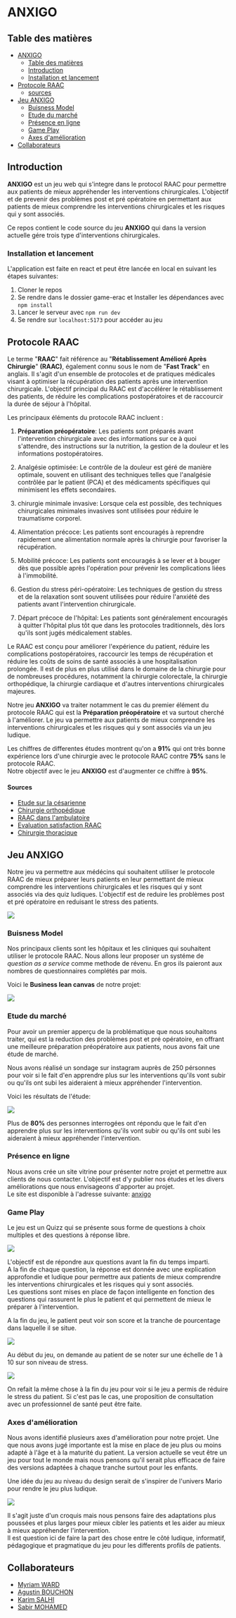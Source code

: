 # ANXIGO

## Table des matières
- [ANXIGO](#anxigo)
  - [Table des matières](#table-des-matières)
  - [Introduction](#introduction)
  - [Installation et lancement](#installation-et-lancement)  
- [Protocole RAAC](#protocole-raac)
    - [sources](#sources)
- [Jeu ANXIGO](#jeu-anxigo)
  - [Buisness Model](#buisness-model)
  - [Etude du marché](#etude-du-marché)
  - [Présence en ligne](#présence-en-ligne)
  - [Game Play](#game-play)
  - [Axes d'amélioration](#axes-damélioration)
- [Collaborateurs](#collaborateurs)  

## Introduction
**ANXIGO** est un jeu web qui s'integre dans le protocol RAAC pour permettre aux patients de mieux  appréhender les interventions chirurgicales. L'objectif et de prevenir des problèmes post et pré opératoire en permettant aux patients de mieux comprendre les interventions chirurgicales et les risques qui y sont associés.  

Ce repos contient le code source du jeu **ANXIGO** qui dans la version actuelle gére trois type d'interventions chirurgicales.  

### Installation et lancement
L'application est faite en react et peut être lancée en local en suivant les étapes suivantes:
1. Cloner le repos
2. Se rendre dans le dossier game-erac et Installer les dépendances avec `npm install`
3. Lancer le serveur avec `npm run dev`
4. Se rendre sur `localhost:5173` pour accéder au jeu

## Protocole RAAC

Le terme "**RAAC**" fait référence au "**Rétablissement Amélioré Après Chirurgie**" **(RAAC)**, également connu sous le nom de "**Fast Track**" en anglais. Il s'agit d'un ensemble de protocoles et de pratiques médicales visant à optimiser la récupération des patients après une intervention chirurgicale. L'objectif principal du RAAC est d'accélérer le rétablissement des patients, de réduire les complications postopératoires et de raccourcir la durée de séjour à l'hôpital.  
  
Les principaux éléments du protocole RAAC incluent :  
  
1. **Préparation préopératoire**: Les patients sont préparés avant l'intervention chirurgicale avec des informations sur ce à quoi s'attendre, des instructions sur la nutrition, la gestion de la douleur et les informations postopératoires.

2. Analgésie optimisée: Le contrôle de la douleur est géré de manière optimale, souvent en utilisant des techniques telles que l'analgésie contrôlée par le patient (PCA) et des médicaments spécifiques qui minimisent les effets secondaires.  

3. chirurgie minimale invasive: Lorsque cela est possible, des techniques chirurgicales minimales invasives sont utilisées pour réduire le traumatisme corporel.  

4. Alimentation précoce: Les patients sont encouragés à reprendre rapidement une alimentation normale après la chirurgie pour favoriser la récupération.    

5. Mobilité précoce: Les patients sont encouragés à se lever et à bouger dès que possible après l'opération pour prévenir les complications liées à l'immobilité.  

6. Gestion du stress péri-opératoire: Les techniques de gestion du stress et de la relaxation sont souvent utilisées pour réduire l'anxiété des patients avant l'intervention chirurgicale.  

7. Départ précoce de l'hôpital: Les patients sont généralement encouragés à quitter l'hôpital plus tôt que dans les protocoles traditionnels, dès lors qu'ils sont jugés médicalement stables.  

Le RAAC est conçu pour améliorer l'expérience du patient, réduire les complications postopératoires, raccourcir les temps de récupération et réduire les coûts de soins de santé associés à une hospitalisation prolongée. Il est de plus en plus utilisé dans le domaine de la chirurgie pour de nombreuses procédures, notamment la chirurgie colorectale, la chirurgie orthopédique, la chirurgie cardiaque et d'autres interventions chirurgicales majeures.  

Notre jeu **ANXIGO** va traiter notamment le cas du premier élément du protocole RAAC qui est la **Préparation préopératoire** et va surtout cherché à l'améliorer. Le jeu va permettre aux patients de mieux comprendre les interventions chirurgicales et les risques qui y sont associés via un jeu ludique.  

Les chiffres de differentes études montrent qu'on a **91%** qui ont très bonne expérience lors d'une chirurgie avec le protocole RAAC contre **75%** sans le protocole RAAC.  
Notre objectif avec le jeu **ANXIGO** est d'augmenter ce chiffre à **95%**.

#### Sources
- [Etude sur la césarienne](https://fondation-apicil.org/wp-content/uploads/2023/03/07DEC2022_CP-PROJET-ChroCe%CC%81RAAC-MAJ-corre-ctionsSL.pdf)
- [Chirurgie orthopédique](https://www.sciencedirect.com/science/article/abs/pii/S1877051723000588)
- [RAAC dans l'ambulatoire](https://www.sciencedirect.com/science/article/abs/pii/S1279796020301480)
- [Evaluation satisfaction RAAC](https://www.sciencedirect.com/science/article/abs/pii/S1166708719303070#preview-section-abstract)
- [Chirurgie thoracique](https://www.researchgate.net/profile/Francois-Montagne/publication/355266773_Recuperation_amelioree_apres_chirurgie_RAAC_thoracique/links/616dadf0b90c51266265d661/Recuperation-amelioree-apres-chirurgie-RAAC-thoracique.pdf)

## Jeu ANXIGO
Notre jeu va  permettre aux médécins qui souhaitent utiliser le protocole RAAC de mieux préparer leurs patients en leur permettant de mieux comprendre les interventions chirurgicales et les risques qui y sont associés via des quiz ludiques. L'objectif est de reduire les problèmes post et pré opératoire en reduisant le stress des patients.

![](assets/logo.png)  

### Buisness Model
Nos principaux clients sont les hôpitaux et les cliniques qui souhaitent utiliser le protocole RAAC. Nous allons leur proposer un systéme de *question as a service* comme methode de révenu. En gros ils paieront aux nombres de questionnaires complétés par mois.  

Voici le **Business lean canvas** de notre projet:  

![](assets/business_model.jpg)

### Etude du marché
Pour avoir un premier apperçu de la problématique que nous souhaitons traiter, qui est la reduction des problèmes post et pré opératoire, en offrant une meilleure préparation préopératoire aux patients, nous avons fait une étude de marché.  

Nous avons réalisé un sondage sur instagram auprès de 250 pérsonnes pour voir si le fait d'en apprendre plus sur les interventions qu'ils vont subir ou qu'ils ont subi les aideraient à mieux appréhender l'intervention.  

Voici les résultats de l'étude: 

![](assets/camembert.png)  

Plus de **80%** des personnes interrogées ont répondu que le fait d'en apprendre plus sur les interventions qu'ils vont subir ou qu'ils ont subi les aideraient à mieux appréhender l'intervention.

### Présence en ligne
Nous avons crée un site vitrine pour présenter notre projet et permettre aux clients de nous contacter. L'objectif est d'y publier nos études et les divers améliorations que nous envisageons d'apporter au projet.  
Le site est disponible à l'adresse suivante: [anxigo](https://killertottte.wixsite.com/anxigo)

### Game Play
Le jeu est un Quizz qui se présente sous forme de questions à choix multiples et des questions à réponse libre.  

![](assets/game.png)  

L'objectif est de répondre aux questions avant la fin du temps imparti.  
A la fin de chaque question, la réponse est donnée avec une explication approfondie et ludique pour permettre aux patients de mieux comprendre les interventions chirurgicales et les risques qui y sont associés.  
Les questions sont mises en place de façon intelligente en fonction des questions qui rassurent le plus le patient et qui permettent de mieux le préparer à l'intervention. 
  
A la fin du jeu, le patient peut voir son score et la tranche de pourcentage dans laquelle il se situe. 

![](assets/score.png)  

Au début du jeu, on demande au patient de se noter sur une échelle de 1 à 10 sur son niveau de stress.  

![](assets/stress.png)

On refait la même chose à la fin du jeu pour voir si le jeu a permis de réduire le stress du patient. Si c'est pas le cas, une proposition de consultation avec un professionnel de santé peut être faite.

### Axes d'amélioration
Nous avons identifié plusieurs axes d'amélioration pour notre projet. Une que nous avons jugé importante est la mise en place de jeu plus ou moins adapté à l'âge et à la maturité du patient. 
La version actuelle se veut être un jeu pour tout le monde mais nous pensons qu'il serait plus efficace de faire des versions adaptées à chaque tranche surtout pour les enfants.  

Une idée du jeu au niveau du design serait de s'inspirer de l'univers Mario pour rendre le jeu plus ludique.

![](assets/mario.png)  

Il s'agit juste d'un croquis mais nous pensons faire des adaptations plus poussées et plus larges pour mieux cibler les patients et les aider au mieux à mieux appréhender l'intervention.  
Il est question ici de faire la part des chose entre le côté ludique, informatif, pédagogique et pragmatique du jeu pour les differents profils de patients.  
  
## Collaborateurs
- [Myriam WARD](https://www.linkedin.com/in/myriam-ward-71b4a9233)
- [Agustin BOUCHON](https://www.linkedin.com/in/agustin-bouchon-baaa3b21b)
- [Karim SALHI](https://www.linkedin.com/in/karimsalhii)
- [Sabir MOHAMED](https://www.linkedin.com/in/sabir-mba)
